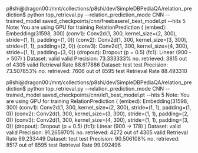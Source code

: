 p8shi@dragon00:/mnt/collections/p8shi/dev/SimpleDBPediaQA/relation_prediction$ python top_retrieval.py --relation_prediction_mode CNN --trained_model saved_checkpoints/cnn/freebaserel_best_model.pt --hits 5
Note: You are using GPU for training
RelationPrediction (
  (embed): Embedding(31598, 300)
  (conv1): Conv2d(1, 300, kernel_size=(2, 300), stride=(1, 1), padding=(1, 0))
  (conv2): Conv2d(1, 300, kernel_size=(3, 300), stride=(1, 1), padding=(2, 0))
  (conv3): Conv2d(1, 300, kernel_size=(4, 300), stride=(1, 1), padding=(3, 0))
  (dropout): Dropout (p = 0.5)
  (fc1): Linear (900 -> 507)
)
Dataset: valid
valid Precision:  73.333333%
no. retrieved: 3815 out of 4305
valid Retrieval Rate  88.617886
Dataset: test
test Precision:  73.507853%
no. retrieved: 7606 out of 8595
test Retrieval Rate  88.493310

p8shi@dragon00:/mnt/collections/p8shi/dev/SimpleDBPediaQA/relation_prediction$ python top_retrieval.py --relation_prediction_mode CNN --trained_model saved_checkpoints/cnn/id1_best_model.pt --hits 5
Note: You are using GPU for training
RelationPrediction (
  (embed): Embedding(31598, 300)
  (conv1): Conv2d(1, 300, kernel_size=(2, 300), stride=(1, 1), padding=(1, 0))
  (conv2): Conv2d(1, 300, kernel_size=(3, 300), stride=(1, 1), padding=(2, 0))
  (conv3): Conv2d(1, 300, kernel_size=(4, 300), stride=(1, 1), padding=(3, 0))
  (dropout): Dropout (p = 0.5)
  (fc1): Linear (900 -> 178)
)
Dataset: valid
valid Precision:  91.265970%
no. retrieved: 4272 out of 4305
valid Retrieval Rate  99.233449
Dataset: test
test Precision:  90.506108%
no. retrieved: 8517 out of 8595
test Retrieval Rate  99.092496